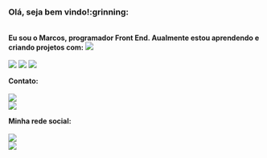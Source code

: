 <h3> Olá, seja bem vindo!:grinning:</h3>
  <br>
  <b>Eu sou o Marcos, programador Front End. Aualmente estou aprendendo e criando projetos com:</b>        <img src= "https://pt.pngtree.com/freepng/cartoon-programmer_2659872.html"/>
  <br>
  <br>
  <img src= "https://img.shields.io/badge/HTML5-E34F26?style=for-the-badge&logo=html5&logoColor=white">
  <img src= "https://img.shields.io/badge/CSS3-1572B6?style=for-the-badge&logo=css3&logoColor=white">
  <img src= "https://img.shields.io/badge/JavaScript-F7DF1E?style=for-the-badge&logo=javascript&logoColor=black">
  
  
<b>Contato:</b>
<br>
<br>
<a href="mailto:marcosvtc7@outlook.com"> <img src= "https://img.shields.io/badge/Gmail-D14836?style=for-the-badge&logo=gmail&logoColor=white"></a>
<br>
<a href="https://web.telegram.org/z/"><img src="https://img.shields.io/badge/Telegram-2CA5E0?style=for-the-badge&logo=telegram&logoColor=white"></a>
  
  <b>Minha rede social:</b>
  <br>
  <br>
  <a href="https://www.linkedin.com/in/marcos-chave-011557212/" target="_blank"> <img src="https://img.shields.io/badge/LinkedIn-0077B5?style=for-the-badge&logo=linkedin&logoColor=white"></a>
  <br>
<a href= "https://www.instagram.com/marcostchave/" target= "_blank"><img src="https://img.shields.io/badge/Instagram-E4405F?style=for-the-badge&logo=instagram&logoColor=white"> </a>
  
